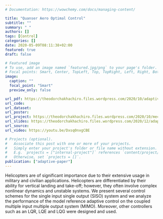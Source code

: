 ```yaml
---
# Documentation: https://wowchemy.com/docs/managing-content/

title: "Quanser Aero Optimal Control"
subtitle: ""
summary: " "
authors: []
tags: [Control]
categories: []
date: 2020-05-09T08:11:38+02:00
featured: true
draft: false

# Featured image
# To use, add an image named `featured.jpg/png` to your page's folder.
# Focal points: Smart, Center, TopLeft, Top, TopRight, Left, Right, BottomLeft, Bottom, BottomRight.
image:
  caption: ""
  focal_point: "Smart"
  preview_only: false

url_pdf: https://theodorchakhachiro.files.wordpress.com/2020/10/adaptive_control_project.pdf
url_code:
url_dataset:
url_poster:
url_project: https://theodorchakhachiro.files.wordpress.com/2020/10/mech653_final_quanser-recovered.pdf
url_slides: https://theodorchakhachiro.files.wordpress.com/2020/12/adaptive_control.pdf
url_source:
url_video: https://youtu.be/Dxsq0nxgCBE

# Projects (optional).
#   Associate this post with one or more of your projects.
#   Simply enter your project's folder or file name without extension.
#   E.g. `projects = ["internal-project"]` references `content/project/deep-learning/index.md`.
#   Otherwise, set `projects = []`.
publication: ["adaptive-paper"]
---
```


Helicopters are of significant importance due to their extensive usage in military and civilian applications. Helicopters are differentiated by their ability for vertical landing and take-off; however, they often involve complex nonlinear dynamics and unstable systems. We present several control schemes for the single input single output (SISO) system and we analyze the performance of the model reference adaptive control on the coupled multiple input multiple output system (MIMO). Moreover, other controllers such as an LQR, LQE and LQG were designed and used.

